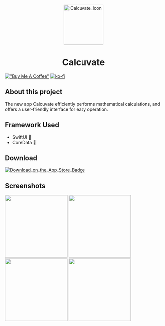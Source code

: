 <p align="center">
    <img src="https://github.com/ElvisWong213/Calcuvate/assets/40566101/37e05367-1b9a-4888-a9e8-6878b441c346" alt="Calcuvate_Icon" height="128" />
    <h1 align="center">Calcuvate</h1>
</p>

[!["Buy Me A Coffee"](https://www.buymeacoffee.com/assets/img/custom_images/orange_img.png)](https://www.buymeacoffee.com/ElvisWong)
[![ko-fi](https://ko-fi.com/img/githubbutton_sm.svg)](https://ko-fi.com/S6S1U3FOF)

## About this project
The new app Calcuvate efficiently performs mathematical calculations, and offers a user-friendly interface for easy operation.

## Framework Used
- SwiftUI 📱
- CoreData 💾

## Download
[![Download_on_the_App_Store_Badge](https://github.com/ElvisWong213/ElvisWong213/assets/40566101/a3e39a79-fe54-4433-b7e1-b327a01b4f81)](https://apps.apple.com/us/app/calcuvate/id6477746999)

## Screenshots
<p>
    <img src="images/screenshot_4.gif" width="200"/>
    <img src="images/screenshot_1.png" width="200"/>
    <img src="images/screenshot_2.png" width="200"/>
    <img src="images/screenshot_3.png" width="200"/>
</p>
